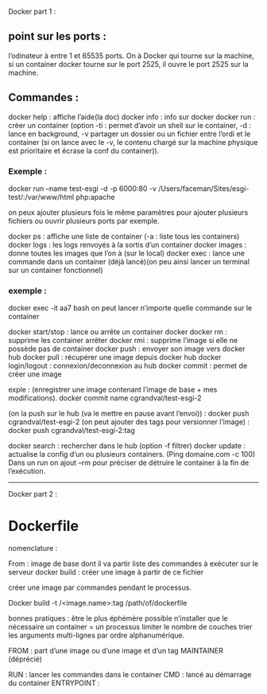 Docker part 1 :

## point sur les ports :

l’odinateur à entre 1 et 65535 ports.
On à Docker qui tourne sur la machine, si un container docker tourne sur le port 2525, il ouvre le port 2525 sur la machine.

## Commandes :

docker help : affiche l’aide(la doc)
docker info : info sur docker
docker run : créer un container (option -ti : permet d’avoir un shell sur le container, -d : lance en background, -v partager un dossier ou un fichier entre l’ordi et le container (si on lance avec le -v, le contenu chargé sur la machine physique est prioritaire et écrase la conf du container)).

### Exemple : 
docker run –name test-esgi -d -p 6000:80 -v /Users/faceman/Sites/esgi-test/:/var/www/html php:apache

on peux ajouter plusieurs fois le même paramètres pour ajouter plusieurs fichiers ou ouvrir plusieurs ports par exemple.

docker ps : affiche une liste de container (-a : liste tous les containers)
docker logs : les logs renvoyés à la sortis d’un container
docker images : donne toutes les images que l’on à (sur le local)
docker exec : lance une commande dans un container (déjà lancé)(on peu ainsi lancer un terminal sur un container fonctionnel)

### exemple :
docker exec -it aa7 bash
on peut lancer n’importe quelle commande sur le container

docker start/stop : lance ou arrête un container docker
docker rm : supprime les container arrêter
docker rmi : supprime l’image si elle ne possède pas de container
docker push : envoyer son image vers docker hub
docker pull : récupérer une image depuis docker hub
docker login/logout : connexion/deconnexion au hub
docker commit : permet de créer une image

exple : (enregistrer une image contenant l’image de base + mes modifications).
docker commit name cgrandval/test-esgi-2

(on la push sur le hub (va le mettre en pause avant l’envoi)) :
docker push cgrandval/test-esgi-2
(on peut ajouter des tags pour versionner l’image) :
docker push cgrandval/test-esgi-2:tag

docker search : rechercher dans le hub (option -f filtrer)
docker update : actualise la config d’un ou plusieurs containers.
(Ping domaine.com -c 100)
Dans un run on ajout –rm pour préciser de détruire le container à la fin de l’exécution.

------

Docker part 2 :

# Dockerfile

nomenclature :

From : image de base dont il va partir
liste des commandes à exécuter sur le serveur
docker build : créer une image à partir de ce fichier

créer une image par commandes pendant le processus.

Docker build -t <user>/<image.name>:tag /path/of/dockerfile

bonnes pratiques :
être le plus éphémère possible
n’installer que le nécessaire
un container = un processus
limiter le nombre de couches
trier les arguments multi-lignes par ordre alphanumérique.

FROM : part d’une image ou d’une image et d’un tag
MAINTAINER (déprécié)

RUN : lancer les commandes dans le container
CMD : lancé au démarrage du container
ENTRYPOINT :


